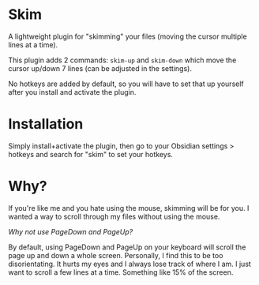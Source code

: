 # Skim

A lightweight plugin for "skimming" your files (moving the cursor multiple lines at a time).

This plugin adds 2 commands: `skim-up` and `skim-down` which move the cursor up/down 7 lines (can be adjusted in the settings).

No hotkeys are added by default, so you will have to set that up yourself after you install and activate the plugin.

# Installation

Simply install+activate the plugin, then go to your Obsidian settings > hotkeys and search for "skim" to set your hotkeys.

# Why?

If you're like me and you hate using the mouse, skimming will be for you. I wanted a way to scroll through my files without using the mouse.

*Why not use PageDown and PageUp?*

By default, using PageDown and PageUp on your keyboard will scroll the page up and down a whole screen. Personally, I find this to be too disorientating. It hurts my eyes and I always lose track of where I am. I just want to scroll a few lines at a time. Something like 15% of the screen.